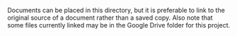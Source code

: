 Documents can be placed in this directory, but it is preferable to link to the original source of a document rather than a saved copy.
Also note that some files currently linked may be in the Google Drive folder for this project.
